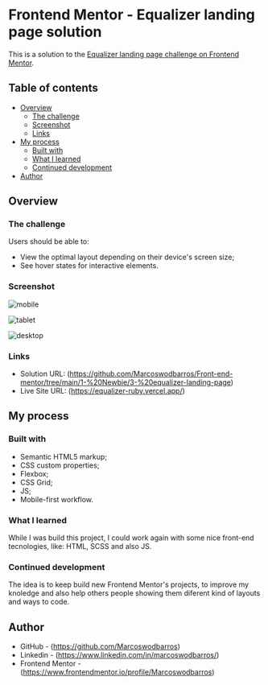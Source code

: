 # Frontend Mentor - Equalizer landing page solution

This is a solution to the [Equalizer landing page challenge on Frontend Mentor](https://www.frontendmentor.io/challenges/equalizer-landing-page-7VJ4gp3DE).


## Table of contents

- [Overview](#overview)
  - [The challenge](#the-challenge)
  - [Screenshot](#screenshot)
  - [Links](#links)
- [My process](#my-process)
  - [Built with](#built-with)
  - [What I learned](#what-i-learned)
  - [Continued development](#continued-development)
- [Author](#author)


## Overview

### The challenge

Users should be able to:

- View the optimal layout depending on their device's screen size;
- See hover states for interactive elements.

### Screenshot

![mobile](https://github.com/user-attachments/assets/817e141c-07f6-4e1d-a24c-6cd8beab9391)

![tablet](https://github.com/user-attachments/assets/838947bc-8912-4a0b-8889-2122a90891bd)

![desktop](https://github.com/user-attachments/assets/c5df655f-c242-4306-b6b6-97f2a96d087c)

### Links

- Solution URL: (https://github.com/Marcoswodbarros/Front-end-mentor/tree/main/1-%20Newbie/3-%20equalizer-landing-page)
- Live Site URL: (https://equalizer-ruby.vercel.app/)


## My process

### Built with

- Semantic HTML5 markup;
- CSS custom properties;
- Flexbox;
- CSS Grid;
- JS;
- Mobile-first workflow.

### What I learned

While I was build this project, I could work again with some nice front-end tecnologies, like: HTML, SCSS and also JS.

### Continued development

The idea is to keep build new Frontend Mentor's projects, to improve my knoledge and also help others people showing them diferent kind of layouts and ways to code.


## Author

- GitHub - (https://github.com/Marcoswodbarros)
- Linkedin - (https://www.linkedin.com/in/marcoswodbarros/)
- Frontend Mentor - (https://www.frontendmentor.io/profile/Marcoswodbarros)
